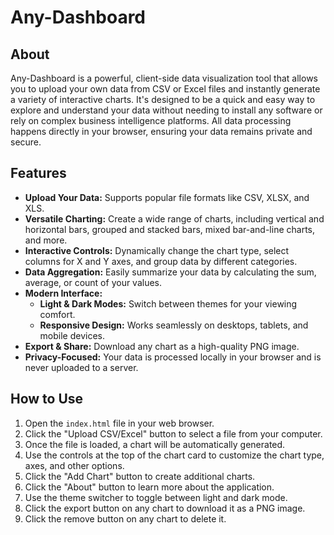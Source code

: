 # Any-Dashboard

## About

Any-Dashboard is a powerful, client-side data visualization tool that allows you to upload your own data from CSV or Excel files and instantly generate a variety of interactive charts. It's designed to be a quick and easy way to explore and understand your data without needing to install any software or rely on complex business intelligence platforms. All data processing happens directly in your browser, ensuring your data remains private and secure.

## Features

-   **Upload Your Data:** Supports popular file formats like CSV, XLSX, and XLS.
-   **Versatile Charting:** Create a wide range of charts, including vertical and horizontal bars, grouped and stacked bars, mixed bar-and-line charts, and more.
-   **Interactive Controls:** Dynamically change the chart type, select columns for X and Y axes, and group data by different categories.
-   **Data Aggregation:** Easily summarize your data by calculating the sum, average, or count of your values.
-   **Modern Interface:**
    -   **Light & Dark Modes:** Switch between themes for your viewing comfort.
    -   **Responsive Design:** Works seamlessly on desktops, tablets, and mobile devices.
-   **Export & Share:** Download any chart as a high-quality PNG image.
-   **Privacy-Focused:** Your data is processed locally in your browser and is never uploaded to a server.

## How to Use

1.  Open the `index.html` file in your web browser.
2.  Click the "Upload CSV/Excel" button to select a file from your computer.
3.  Once the file is loaded, a chart will be automatically generated.
4.  Use the controls at the top of the chart card to customize the chart type, axes, and other options.
5.  Click the "Add Chart" button to create additional charts.
6.  Click the "About" button to learn more about the application.
7.  Use the theme switcher to toggle between light and dark mode.
8.  Click the export button on any chart to download it as a PNG image.
9.  Click the remove button on any chart to delete it.
